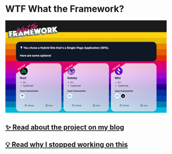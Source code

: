 # WTF What the Framework?

![screenshot](screenshot.png)

## [✨ Read about the project on my blog](https://whitep4nth3r.com/blog/write-a-new-javascript-framework)

## [💡 Read why I stopped working on this](https://whitep4nth3r.com/blog/twitter-tech-history-spa/)
